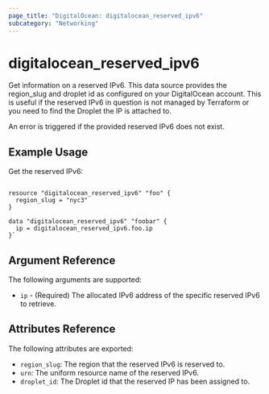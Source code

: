 ```yaml
---
page_title: "DigitalOcean: digitalocean_reserved_ipv6"
subcategory: "Networking"
---
```


# digitalocean_reserved_ipv6

Get information on a reserved IPv6. This data source provides the region_slug and droplet id as configured on your DigitalOcean account. This is useful if the reserved IPv6 in question is not managed by Terraform or you need to find the Droplet the IP is
attached to.

An error is triggered if the provided reserved IPv6 does not exist.

## Example Usage

Get the reserved IPv6:

```hcl

resource "digitalocean_reserved_ipv6" "foo" {
  region_slug = "nyc3"
}

data "digitalocean_reserved_ipv6" "foobar" {
  ip = digitalocean_reserved_ipv6.foo.ip
}`

```

## Argument Reference

The following arguments are supported:

* `ip` - (Required) The allocated IPv6 address of the specific reserved IPv6 to retrieve.

## Attributes Reference

The following attributes are exported:

* `region_slug`: The region that the reserved IPv6 is reserved to.
* `urn`: The uniform resource name of the reserved IPv6.
* `droplet_id`: The Droplet id that the reserved IP has been assigned to.
